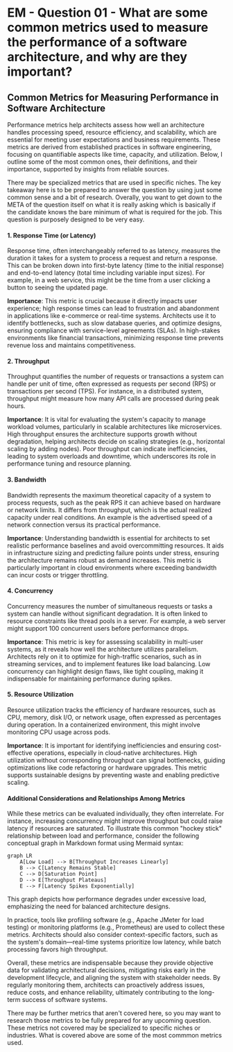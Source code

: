 # EM - Question 01 - What are some common metrics used to measure the performance of a software architecture, and why are they important?

## Common Metrics for Measuring Performance in Software Architecture

Performance metrics help architects assess how well an architecture handles processing speed, resource efficiency, and scalability, which are essential for meeting user expectations and business requirements. These metrics are derived from established practices in software engineering, focusing on quantifiable aspects like time, capacity, and utilization. Below, I outline some of the most common ones, their definitions, and their importance, supported by insights from reliable sources.

There may be specialized metrics that are used in specific niches. The key takeaway here is to be prepared to answer the question by using just some common sense and a bit of research. Overally, you want to get down to the META of the question itself on what it is really asking which is basically if the candidate knows the bare minimum of what is required for the job. This question is purposely designed to be very easy.

#### 1. Response Time (or Latency)
Response time, often interchangeably referred to as latency, measures the duration it takes for a system to process a request and return a response. This can be broken down into first-byte latency (time to the initial response) and end-to-end latency (total time including variable input sizes). For example, in a web service, this might be the time from a user clicking a button to seeing the updated page.

**Importance**: This metric is crucial because it directly impacts user experience; high response times can lead to frustration and abandonment in applications like e-commerce or real-time systems. Architects use it to identify bottlenecks, such as slow database queries, and optimize designs, ensuring compliance with service-level agreements (SLAs). In high-stakes environments like financial transactions, minimizing response time prevents revenue loss and maintains competitiveness.

#### 2. Throughput
Throughput quantifies the number of requests or transactions a system can handle per unit of time, often expressed as requests per second (RPS) or transactions per second (TPS). For instance, in a distributed system, throughput might measure how many API calls are processed during peak hours.

**Importance**: It is vital for evaluating the system's capacity to manage workload volumes, particularly in scalable architectures like microservices. High throughput ensures the architecture supports growth without degradation, helping architects decide on scaling strategies (e.g., horizontal scaling by adding nodes). Poor throughput can indicate inefficiencies, leading to system overloads and downtime, which underscores its role in performance tuning and resource planning.

#### 3. Bandwidth
Bandwidth represents the maximum theoretical capacity of a system to process requests, such as the peak RPS it can achieve based on hardware or network limits. It differs from throughput, which is the actual realized capacity under real conditions. An example is the advertised speed of a network connection versus its practical performance.

**Importance**: Understanding bandwidth is essential for architects to set realistic performance baselines and avoid overcommitting resources. It aids in infrastructure sizing and predicting failure points under stress, ensuring the architecture remains robust as demand increases. This metric is particularly important in cloud environments where exceeding bandwidth can incur costs or trigger throttling.

#### 4. Concurrency
Concurrency measures the number of simultaneous requests or tasks a system can handle without significant degradation. It is often linked to resource constraints like thread pools in a server. For example, a web server might support 100 concurrent users before performance drops.

**Importance**: This metric is key for assessing scalability in multi-user systems, as it reveals how well the architecture utilizes parallelism. Architects rely on it to optimize for high-traffic scenarios, such as in streaming services, and to implement features like load balancing. Low concurrency can highlight design flaws, like tight coupling, making it indispensable for maintaining performance during spikes.

#### 5. Resource Utilization
Resource utilization tracks the efficiency of hardware resources, such as CPU, memory, disk I/O, or network usage, often expressed as percentages during operation. In a containerized environment, this might involve monitoring CPU usage across pods.

**Importance**: It is important for identifying inefficiencies and ensuring cost-effective operations, especially in cloud-native architectures. High utilization without corresponding throughput can signal bottlenecks, guiding optimizations like code refactoring or hardware upgrades. This metric supports sustainable designs by preventing waste and enabling predictive scaling.

#### Additional Considerations and Relationships Among Metrics
While these metrics can be evaluated individually, they often interrelate. For instance, increasing concurrency might improve throughput but could raise latency if resources are saturated. To illustrate this common "hockey stick" relationship between load and performance, consider the following conceptual graph in Markdown format using Mermaid syntax:

```mermaid
graph LR
    A[Low Load] --> B[Throughput Increases Linearly]
    B --> C[Latency Remains Stable]
    C --> D[Saturation Point]
    D --> E[Throughput Plateaus]
    E --> F[Latency Spikes Exponentially]
```

This graph depicts how performance degrades under excessive load, emphasizing the need for balanced architecture designs.

In practice, tools like profiling software (e.g., Apache JMeter for load testing) or monitoring platforms (e.g., Prometheus) are used to collect these metrics. Architects should also consider context-specific factors, such as the system's domain—real-time systems prioritize low latency, while batch processing favors high throughput.

Overall, these metrics are indispensable because they provide objective data for validating architectural decisions, mitigating risks early in the development lifecycle, and aligning the system with stakeholder needs. By regularly monitoring them, architects can proactively address issues, reduce costs, and enhance reliability, ultimately contributing to the long-term success of software systems.

There may be further metrics that aren't covered here, so you may want to research those metrics to be fully prepared for any upcoming question. These metrics not covered may be specialized to specific niches or industries. What is covered above are some of the most commmon metrics used.
